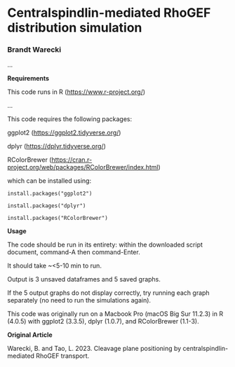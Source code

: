 # Centralspindlin-mediated RhoGEF distribution simulation

### Brandt Warecki

...

**Requirements**

This code runs in R (https://www.r-project.org/)

...

This code requires the following packages:

ggplot2 (https://ggplot2.tidyverse.org/)

dplyr (https://dplyr.tidyverse.org/)

RColorBrewer (https://cran.r-project.org/web/packages/RColorBrewer/index.html)

which can be installed using:

```
install.packages("ggplot2")

install.packages("dplyr")

install.packages("RColorBrewer")
```

**Usage**

The code should be run in its entirety: within the downloaded script document, command-A then command-Enter.

It should take ~<5-10 min to run.

Output is 3 unsaved dataframes and 5 saved graphs.

If the 5 output graphs do not display correctly, try running each graph separately (no need to run the simulations again).

This code was originally run on a Macbook Pro (macOS Big Sur 11.2.3) in R (4.0.5) with ggplot2 (3.3.5), dplyr (1.0.7), and RColorBrewer (1.1-3).

**Original Article**

Warecki, B. and Tao, L. 2023. Cleavage plane positioning by centralspindlin-mediated RhoGEF transport.
